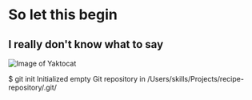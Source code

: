 # <h1> So let this begin </h1>
## <h2> I really don't know what to say </h2>

![Image of Yaktocat](https://octodex.github.com/images/yaktocat.png)

$ git init
Initialized empty Git repository in /Users/skills/Projects/recipe-repository/.git/
